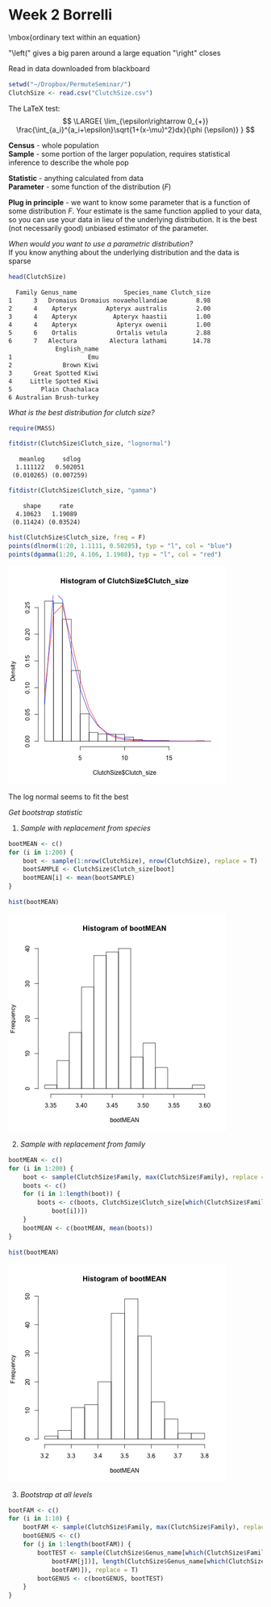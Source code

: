 Week 2 Borrelli
================================================================




\mbox{ordinary text within an equation}  

"\left(" gives a big paren around a large equation "\right" closes
  
Read in data downloaded from blackboard  

```r
setwd("~/Dropbox/PermuteSeminar/")
ClutchSize <- read.csv("ClutchSize.csv")
```


The LaTeX test:  
$$
\LARGE{
\lim_{\epsilon\rightarrow 0_{+}} \frac{\int_{a_i}^{a_i+\epsilon}\sqrt{1+(x-\mu)^2}dx}{\phi (\epsilon)}
}
$$

**Census** - whole population  
**Sample** - some portion of the larger population, requires statistical inference to describe the whole pop  

**Statistic** - anything calculated from data  
**Parameter** - some function of the distribution (*F*)  

**Plug in principle** - we want to know some parameter that is a function of some distribution $F$. Your estimate is the same function applied to your data, so you can use your data in lieu of the underlying distribution. It is the best (not necessarily good) unbiased estimator of the parameter.  

*When would you want to use a parametric distribution?*  
If you know anything about the underlying distribution and the data is sparse  


```r
head(ClutchSize)
```

```
  Family Genus_name             Species_name Clutch_size
1      3   Dromaius Dromaius novaehollandiae        8.98
2      4    Apteryx        Apteryx australis        2.00
3      4    Apteryx          Apteryx haastii        1.00
4      4    Apteryx           Apteryx owenii        1.00
5      6    Ortalis           Ortalis vetula        2.88
6      7   Alectura         Alectura lathami       14.78
             English_name
1                     Emu
2              Brown Kiwi
3      Great Spotted Kiwi
4     Little Spotted Kiwi
5        Plain Chachalaca
6 Australian Brush-turkey
```



*What is the best distribution for clutch size?*  
  

```r
require(MASS)
```



```r
fitdistr(ClutchSize$Clutch_size, "lognormal")
```

```
   meanlog     sdlog  
  1.111122   0.502051 
 (0.010265) (0.007259)
```

```r
fitdistr(ClutchSize$Clutch_size, "gamma")
```

```
    shape     rate  
  4.10623   1.19089 
 (0.11424) (0.03524)
```



```r
hist(ClutchSize$Clutch_size, freq = F)
points(dlnorm(1:20, 1.1111, 0.50205), typ = "l", col = "blue")
points(dgamma(1:20, 4.106, 1.1908), typ = "l", col = "red")
```

![plot of chunk unnamed-chunk-6](figure/unnamed-chunk-6.png) 


The log normal seems to fit the best

*Get bootstrap statistic*

1. *Sample with replacement from species*  
   

```r
bootMEAN <- c()
for (i in 1:200) {
    boot <- sample(1:nrow(ClutchSize), nrow(ClutchSize), replace = T)
    bootSAMPLE <- ClutchSize$Clutch_size[boot]
    bootMEAN[i] <- mean(bootSAMPLE)
}
```



```r
hist(bootMEAN)
```

![plot of chunk unnamed-chunk-8](figure/unnamed-chunk-8.png) 



2. *Sample with replacement from family*
  

```r
bootMEAN <- c()
for (i in 1:200) {
    boot <- sample(ClutchSize$Family, max(ClutchSize$Family), replace = T)
    boots <- c()
    for (i in 1:length(boot)) {
        boots <- c(boots, ClutchSize$Clutch_size[which(ClutchSize$Family == 
            boot[i])])
    }
    bootMEAN <- c(bootMEAN, mean(boots))
}
```



```r
hist(bootMEAN)
```

![plot of chunk unnamed-chunk-10](figure/unnamed-chunk-10.png) 

  
3. *Bootstrap at all levels*  
  

```r
bootFAM <- c()
for (i in 1:10) {
    bootFAM <- sample(ClutchSize$Family, max(ClutchSize$Family), replace = T)
    bootGENUS <- c()
    for (j in 1:length(bootFAM)) {
        bootTEST <- sample(ClutchSize$Genus_name[which(ClutchSize$Family == 
            bootFAM[j])], length(ClutchSize$Genus_name[which(ClutchSize$Family == 
            bootFAM)]), replace = T)
        bootGENUS <- c(bootGENUS, bootTEST)
    }
}
```



